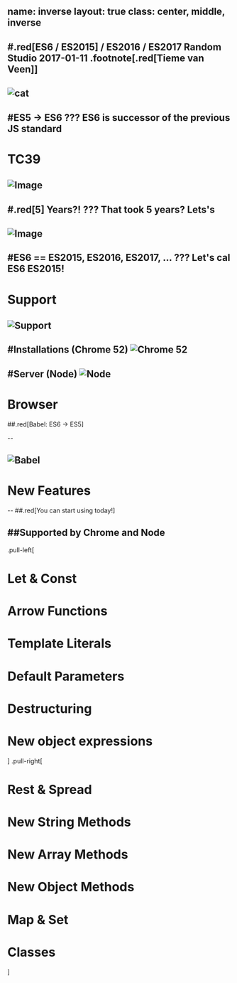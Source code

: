 name: inverse
layout: true
class: center, middle, inverse
---
#.red[ES6 / ES2015] / ES2016 / ES2017
Random Studio 2017-01-11
.footnote[.red[Tieme van Veen]]
---
![cat](http://i.imgur.com/82c5r08.jpg)
---
#ES5 -> ES6
???
ES6 is successor of the previous JS standard
---
# TC39
![Image](http://telecomcouncil.com/blog/wp-content/uploads/2015/09/roundtable-as-Smart-Object-1.jpg)
---
#.red[5] Years?!
???
That took 5 years? Lets's
---
![Image](https://i.imgflip.com/1hc87m.jpg)
---
#ES6 == ES2015, ES2016, ES2017, ...
???
Let's cal ES6 ES2015!
---
# Support 
![Support](http://i.imgur.com/YTGbUZb.png)
---
#Installations (Chrome 52)
![Chrome 52](http://i.imgur.com/lfXbmrV.png)
---
#Server (Node)
![Node](http://i.imgur.com/UVtNRu6.png)
---
# Browser
##.red[Babel: ES6 -> ES5]

--

![Babel](http://i.imgur.com/1Npu04V.png)
---
# New Features

--
##.red[You can start using today!]

##Supported by Chrome and Node
---
.pull-left[
# Let & Const
# Arrow Functions
# Template Literals
# Default Parameters
# Destructuring
# New object expressions
]
.pull-right[
# Rest & Spread
# New String Methods
# New Array Methods
# New Object Methods
# Map & Set
# Classes
]

